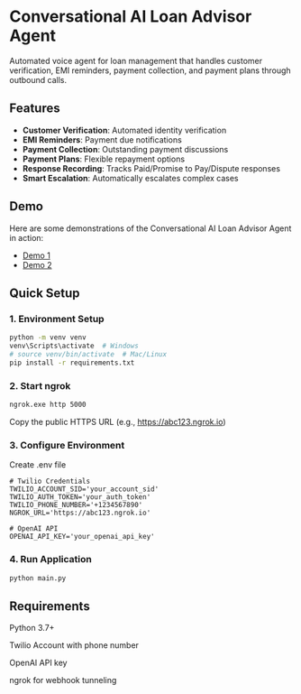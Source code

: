# Conversational AI Loan Advisor Agent

Automated voice agent for loan management that handles customer verification, EMI reminders, payment collection, and payment plans through outbound calls.

## Features
- **Customer Verification**: Automated identity verification
- **EMI Reminders**: Payment due notifications
- **Payment Collection**: Outstanding payment discussions
- **Payment Plans**: Flexible repayment options
- **Response Recording**: Tracks Paid/Promise to Pay/Dispute responses
- **Smart Escalation**: Automatically escalates complex cases

## Demo
Here are some demonstrations of the Conversational AI Loan Advisor Agent in action:

*  [Demo 1](https://drive.google.com/file/d/1cQNhTT5K0PeYaRaeSSNXXDWAVkYvk53i/view?usp=sharing)
*  [Demo 2](https://drive.google.com/file/d/1cZHRQpuoYr-NHLSIGyO73nVqj_6GNndh/view?usp=sharing)

## Quick Setup

### 1. Environment Setup
```bash
python -m venv venv
venv\Scripts\activate  # Windows
# source venv/bin/activate  # Mac/Linux
pip install -r requirements.txt
```
### 2. Start ngrok
```bash
ngrok.exe http 5000
````
Copy the public HTTPS URL (e.g., https://abc123.ngrok.io)
### 3. Configure Environment
Create .env file
```env
# Twilio Credentials
TWILIO_ACCOUNT_SID='your_account_sid'
TWILIO_AUTH_TOKEN='your_auth_token'
TWILIO_PHONE_NUMBER='+1234567890'
NGROK_URL='https://abc123.ngrok.io'

# OpenAI API
OPENAI_API_KEY='your_openai_api_key'
```
### 4. Run Application
```bash
python main.py
```
## Requirements
Python 3.7+

Twilio Account with phone number

OpenAI API key

ngrok for webhook tunneling
